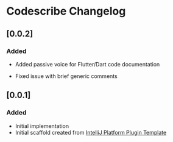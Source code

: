 <!-- Keep a Changelog guide -> https://keepachangelog.com -->

# Codescribe Changelog

## [0.0.2]

### Added
- Added passive voice for Flutter/Dart code documentation

- Fixed issue with brief generic comments

## [0.0.1]

### Added
- Initial implementation
- Initial scaffold created from [IntelliJ Platform Plugin Template](https://github.com/JetBrains/intellij-platform-plugin-template)

[Unreleased]: https://github.com/cyenite/codescribe/compare/v1.2.4...HEAD